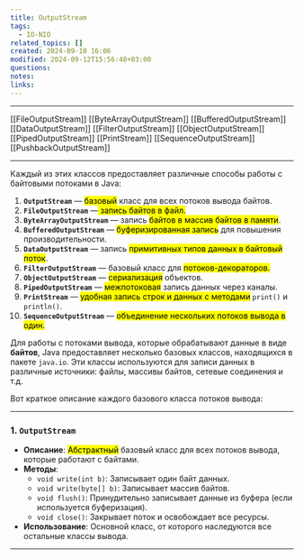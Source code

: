 ```yaml
---
title: OutputStream
tags:
  - IO-NIO
related_topics: []
created: 2024-09-10 16:06
modified: 2024-09-12T15:56:40+03:00
questions: 
notes: 
links: 
---
```


----
[[FileOutputStream]]
[[ByteArrayOutputStream]]
[[BufferedOutputStream]]
[[DataOutputStream]]
[[FilterOutputStream]]
[[ObjectOutputStream]]
[[PipedOutputStream]]
[[PrintStream]]
[[SequenceOutputStream]]
[[PushbackOutputStream]]

-----
Каждый из этих классов предоставляет различные способы работы с байтовыми потоками в Java:

1. **`OutputStream`** — <mark class="hltr-yellow">базовый</mark> класс для всех потоков вывода байтов.
2. **`FileOutputStream`** —<mark class="hltr-purple"> запись байтов в файл.</mark>
3. **`ByteArrayOutputStream`** — запись <mark class="hltr-blue">байтов в массив байтов в памяти</mark>.
4. **`BufferedOutputStream`** — <mark class="hltr-purple">буферизированная запись</mark> для повышения производительности.
5. **`DataOutputStream`** — запись <mark class="hltr-blue">примитивных типов данных в байтовый поток</mark>.
6. **`FilterOutputStream`** — базовый класс для <mark class="hltr-purple">потоков-декораторов.</mark>
7. **`ObjectOutputStream`** — <mark class="hltr-purple">сериализация</mark> объектов.
8. **`PipedOutputStream`** — <mark class="hltr-blue">межпотоковая</mark> запись данных через каналы.
9. **`PrintStream`** — <mark class="hltr-red">удобная запись строк и данных с методами</mark> `print()` и `println()`.
10. **`SequenceOutputStream`** — <mark class="hltr-purple">объединение нескольких потоков вывода в один.</mark>


Для работы с потоками вывода, которые обрабатывают данные в виде **байтов**, Java предоставляет несколько базовых классов, находящихся в пакете `java.io`. Эти классы используются для записи данных в различные источники: файлы, массивы байтов, сетевые соединения и т.д.

Вот краткое описание каждого базового класса потоков вывода:

---

### 1. **`OutputStream`**

- **Описание**: <mark class="hltr-red">Абстрактный</mark> базовый класс для всех потоков вывода, которые работают с байтами.
- **Методы**:
    - `void write(int b)`: Записывает один байт данных.
    - `void write(byte[] b)`: Записывает массив байтов.
    - `void flush()`: Принудительно записывает данные из буфера (если используется буферизация).
    - `void close()`: Закрывает поток и освобождает все ресурсы.
- **Использование**: Основной класс, от которого наследуются все остальные классы вывода.

---
